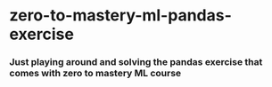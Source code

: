 # zero-to-mastery-ml-pandas-exercise

### Just playing around and solving the pandas exercise that comes with zero to mastery ML course
